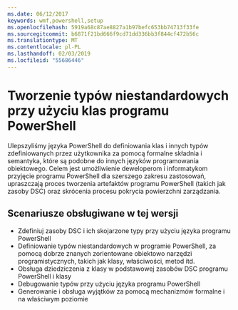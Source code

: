 ```yaml
---
ms.date: 06/12/2017
keywords: wmf,powershell,setup
ms.openlocfilehash: 5919a68c87ae8827a1b97befc653bb74713f33fe
ms.sourcegitcommit: b6871f21bd666f9cd71dd336bb3f844cf472b56c
ms.translationtype: MT
ms.contentlocale: pl-PL
ms.lasthandoff: 02/03/2019
ms.locfileid: "55686446"
---
```

# <a name="creating-custom-types-using-powershell-classes"></a>Tworzenie typów niestandardowych przy użyciu klas programu PowerShell

Ulepszyliśmy języka PowerShell do definiowania klas i innych typów zdefiniowanych przez użytkownika za pomocą formalne składnia i semantyka, które są podobne do innych języków programowania obiektowego. Celem jest umożliwienie deweloperom i informatykom przyjęcie programu PowerShell dla szerszego zakresu zastosowań, upraszczają proces tworzenia artefaktów programu PowerShell (takich jak zasoby DSC) oraz skrócenia procesu pokrycia powierzchni zarządzania.

## <a name="supported-scenarios-in-this-release"></a>Scenariusze obsługiwane w tej wersji

-   Zdefiniuj zasoby DSC i ich skojarzone typy przy użyciu języka programu PowerShell
-   Definiowanie typów niestandardowych w programie PowerShell, za pomocą dobrze znanych zorientowane obiektowo narzędzi programistycznych, takich jak klasy, właściwości, metod itd.
-   Obsługa dziedziczenia z klasy w podstawowej zasobów DSC programu PowerShell i klasy
-   Debugowanie typów przy użyciu języka programu PowerShell
-   Generowanie i obsługa wyjątków za pomocą mechanizmów formalne i na właściwym poziomie
